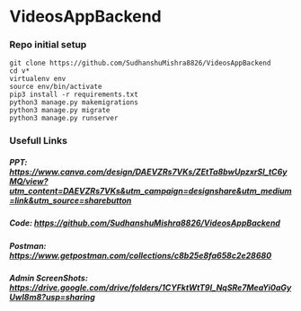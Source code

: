 # VideosAppBackend

### Repo initial setup
```
git clone https://github.com/SudhanshuMishra8826/VideosAppBackend 
cd v*
virtualenv env
source env/bin/activate
pip3 install -r requirements.txt
python3 manage.py makemigrations
python3 manage.py migrate
python3 manage.py runserver
```
### Usefull Links
##### PPT: https://www.canva.com/design/DAEVZRs7VKs/ZEtTa8bwUpzxrSl_tC6yMQ/view?utm_content=DAEVZRs7VKs&utm_campaign=designshare&utm_medium=link&utm_source=sharebutton
##### Code: https://github.com/SudhanshuMishra8826/VideosAppBackend
##### Postman: https://www.getpostman.com/collections/c8b25e8fa658c2e28680
##### Admin ScreenShots: https://drive.google.com/drive/folders/1CYFktWtT9l_NqSRe7MeaYi0aGyUwI8m8?usp=sharing
